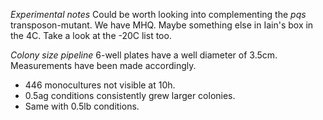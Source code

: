 *Experimental notes*
Could be worth looking into complementing the *pqs* transposon-mutant. We have MHQ. Maybe something else in Iain's box in the 4C. Take a look at the -20C list too.

*Colony size pipeline*
6-well plates have a well diameter of 3.5cm. Measurements have been made accordingly.
- 446 monocultures not visible at 10h.
- 0.5ag conditions consistently grew larger colonies.
- Same with 0.5lb conditions.